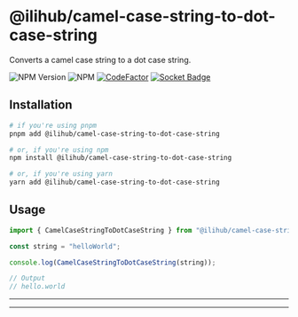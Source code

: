 # @ilihub/camel-case-string-to-dot-case-string

Converts a camel case string to a dot case string.

![NPM Version](https://img.shields.io/npm/v/%40ilihub%2Fcamel-case-string-to-dot-case-string?color=33cd56&logo=npm)
![NPM](https://img.shields.io/npm/l/%40ilihub%2Fcamel-case-string-to-dot-case-string)
[![CodeFactor](https://www.codefactor.io/repository/github/ilihub/npm/badge)](https://www.codefactor.io/repository/github/ilihub/npm)
[![Socket Badge](https://socket.dev/api/badge/npm/package/@ilihub/camel-case-string-to-dot-case-string)](https://socket.dev/npm/package/@ilihub/camel-case-string-to-dot-case-string)

## Installation

```bash
# if you're using pnpm
pnpm add @ilihub/camel-case-string-to-dot-case-string

# or, if you're using npm
npm install @ilihub/camel-case-string-to-dot-case-string

# or, if you're using yarn
yarn add @ilihub/camel-case-string-to-dot-case-string
```

## Usage

```javascript
import { CamelCaseStringToDotCaseString } from "@ilihub/camel-case-string-to-dot-case-string";

const string = "helloWorld";

console.log(CamelCaseStringToDotCaseString(string));

// Output
// hello.world
```

---

<!-- sponsors_and_backers_section_start -->

<!-- sponsors_and_backers_section_end -->

---

